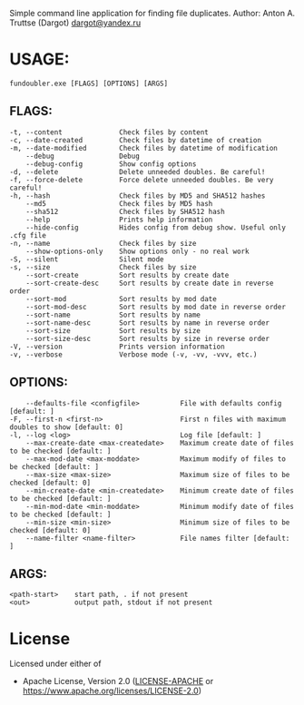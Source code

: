 Simple command line application for finding file duplicates. Author: Anton A. Truttse (Dargot) <dargot@yandex.ru>

# USAGE:
    fundoubler.exe [FLAGS] [OPTIONS] [ARGS]

## FLAGS:
    -t, --content              Check files by content
    -c, --date-created         Check files by datetime of creation
    -m, --date-modified        Check files by datetime of modification
        --debug                Debug
        --debug-config         Show config options
    -d, --delete               Delete unneeded doubles. Be careful!
    -f, --force-delete         Force delete unneeded doubles. Be very careful!
    -h, --hash                 Check files by MD5 and SHA512 hashes
        --md5                  Check files by MD5 hash
        --sha512               Check files by SHA512 hash
        --help                 Prints help information
        --hide-config          Hides config from debug show. Useful only .cfg file
    -n, --name                 Check files by size
        --show-options-only    Show options only - no real work
    -S, --silent               Silent mode
    -s, --size                 Check files by size
        --sort-create          Sort results by create date
        --sort-create-desc     Sort results by create date in reverse order
        --sort-mod             Sort results by mod date
        --sort-mod-desc        Sort results by mod date in reverse order
        --sort-name            Sort results by name
        --sort-name-desc       Sort results by name in reverse order
        --sort-size            Sort results by size
        --sort-size-desc       Sort results by size in reverse order
    -V, --version              Prints version information
    -v, --verbose              Verbose mode (-v, -vv, -vvv, etc.)

## OPTIONS:
        --defaults-file <configfile>          File with defaults config [default: ]
    -F, --first-n <first-n>                   First n files with maximum doubles to show [default: 0]
    -l, --log <log>                           Log file [default: ]
        --max-create-date <max-createdate>    Maximum create date of files to be checked [default: ]
        --max-mod-date <max-moddate>          Maximum modify of files to be checked [default: ]
        --max-size <max-size>                 Maximum size of files to be checked [default: 0]
        --min-create-date <min-createdate>    Minimum create date of files to be checked [default: ]
        --min-mod-date <min-moddate>          Minimum modify date of files to be checked [default: ]
        --min-size <min-size>                 Minimum size of files to be checked [default: 0]
        --name-filter <name-filter>           File names filter [default: ]

## ARGS:
    <path-start>    start path, . if not present
    <out>           output path, stdout if not present

# License

Licensed under either of

- Apache License, Version 2.0 ([LICENSE-APACHE](LICENSE-APACHE) or <https://www.apache.org/licenses/LICENSE-2.0>)